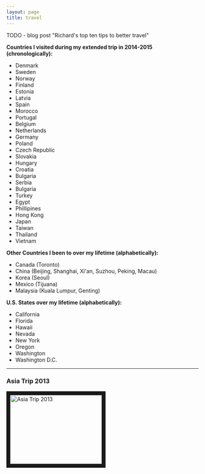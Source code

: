 ```yaml
---
layout: page
title: travel
---
```


TODO - blog post "Richard's top ten tips to better travel"

**Countries I visited during my extended trip in 2014-2015 (chronologically):**

- Denmark
- Sweden
- Norway
- Finland
- Estonia
- Latvia
- Spain
- Morocco
- Portugal
- Belgium
- Netherlands
- Germany
- Poland
- Czech Republic
- Slovakia
- Hungary
- Croatia
- Bulgaria
- Serbia
- Bulgaria
- Turkey
- Egypt
- Phillipines
- Hong Kong
- Japan
- Taiwan
- Thailand
- Vietnam

**Other Countries I been to over my lifetime (alphabetically):**

- Canada (Toronto)
- China (Beijing, Shanghai, Xi'an, Suzhou, Peking, Macau)
- Korea (Seoul)
- Mexico (Tijuana)
- Malaysia (Kuala Lumpur, Genting)

**U.S. States over my lifetime (alphabetically):**

- California
- Florida
- Hawaii
- Nevada
- New York
- Oregon
- Washington
- Washington D.C.


---

### Asia Trip 2013 

<a href="http://www.youtube.com/watch?feature=player_embedded&v=7ZERfEXP6C8
" target="_blank"><img src="http://img.youtube.com/vi/7ZERfEXP6C8/0.jpg" 
alt="Asia Trip 2013" width="240" height="180" border="10" /></a>

